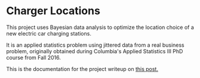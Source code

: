 # Charger Locations
This project uses Bayesian data analysis to optimize the location choice of a new electric car charging stations.

It is an applied statistics problem using jittered data from a real business problem, originally obtained during Columbia's Applied Statistics III PhD course from Fall 2016.

This is the documentation for the project writeup on [this post.](http://julbautista.com/2017/03/11/electric-car-charging-stations/)
